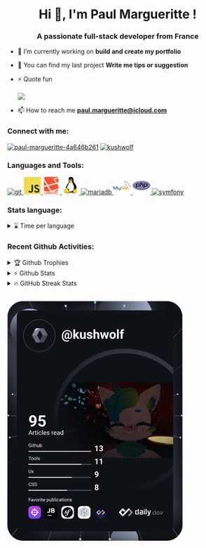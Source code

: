 <h1 align="center">Hi 👋, I'm Paul Margueritte !</h1>
<h3 align="center">A passionate full-stack developer from France</h3>


- 🔭 I’m currently working on **build and create my portfolio**

- 🤝 You can find my last project **Write me tips or suggestion**

- ⚡ Quote fun <p><img align="center" src="https://camo.githubusercontent.com/6b24ca7563a732f4b02e4d4db85216e1308ae8e9d33e9eca447d5dd2cfc1b5ca/68747470733a2f2f726561646d652d6a6f6b65732e76657263656c2e6170702f6170693f6267436f6c6f723d2532333231323532392674657874436f6c6f723d2532336666646464322671436f6c6f723d2532336639343134342661436f6c6f723d25323339306265366426626f72646572436f6c6f723d25323366396337346626636f6465436f6c6f723d253233663963373466" /></p>


- 📫 How to reach me **paul.margueritte@icloud.com**

<h3 align="left">Connect with me:</h3>
<p align="left">
<a href="https://linkedin.com/in/paul-margueritte-4a646b261" target="blank"><img align="center" src="https://raw.githubusercontent.com/rahuldkjain/github-profile-readme-generator/master/src/images/icons/Social/linked-in-alt.svg" alt="paul-margueritte-4a646b261" height="30" width="40" /></a>
<a href="https://discord.gg/kushwolf" target="blank"><img align="center" src="https://raw.githubusercontent.com/rahuldkjain/github-profile-readme-generator/master/src/images/icons/Social/discord.svg" alt="kushwolf" height="30" width="40" /></a>
</p>

<h3 align="left">Languages and Tools:</h3>
<p align="left"> <a href="https://git-scm.com/" target="_blank" rel="noreferrer"> <img src="https://www.vectorlogo.zone/logos/git-scm/git-scm-icon.svg" alt="git" width="40" height="40"/> </a> <a href="https://developer.mozilla.org/en-US/docs/Web/JavaScript" target="_blank" rel="noreferrer"> <img src="https://raw.githubusercontent.com/devicons/devicon/master/icons/javascript/javascript-original.svg" alt="javascript" width="40" height="40"/> </a> <a href="https://laravel.com/" target="_blank" rel="noreferrer"> <img src="https://raw.githubusercontent.com/devicons/devicon/master/icons/laravel/laravel-plain-wordmark.svg" alt="laravel" width="40" height="40"/> </a> <a href="https://www.linux.org/" target="_blank" rel="noreferrer"> <img src="https://raw.githubusercontent.com/devicons/devicon/master/icons/linux/linux-original.svg" alt="linux" width="40" height="40"/> </a> <a href="https://mariadb.org/" target="_blank" rel="noreferrer"> <img src="https://www.vectorlogo.zone/logos/mariadb/mariadb-icon.svg" alt="mariadb" width="40" height="40"/> </a> <a href="https://www.mysql.com/" target="_blank" rel="noreferrer"> <img src="https://raw.githubusercontent.com/devicons/devicon/master/icons/mysql/mysql-original-wordmark.svg" alt="mysql" width="40" height="40"/> </a> <a href="https://www.php.net" target="_blank" rel="noreferrer"> <img src="https://raw.githubusercontent.com/devicons/devicon/master/icons/php/php-original.svg" alt="php" width="40" height="40"/> </a> <a href="https://symfony.com" target="_blank" rel="noreferrer"> <img src="https://symfony.com/logos/symfony_black_03.svg" alt="symfony" width="40" height="40"/> </a> </p> 

<h3 align="left">Stats language: </h3>

<details>
  <summary>⌛ Time per language </summary>
  <br>
  
<!--START_SECTION:stats-->
![Code Time](http://img.shields.io/badge/Code%20Time-106%20hrs%2016%20mins-blue)

![Profile Views](http://img.shields.io/badge/Profile%20Views-0-blue)

**I'm an Early 🐤** 

```text
🌞 Morning                1342 commits        █████████░░░░░░░░░░░░░░░░   34.23 % 
🌆 Daytime                2196 commits        ██████████████░░░░░░░░░░░   56.01 % 
🌃 Evening                383 commits         ██░░░░░░░░░░░░░░░░░░░░░░░   09.77 % 
🌙 Night                  0 commits           ░░░░░░░░░░░░░░░░░░░░░░░░░   00.00 % 
```
📅 **I'm Most Productive on Thursday** 

```text
Monday                   661 commits         ████░░░░░░░░░░░░░░░░░░░░░   16.86 % 
Tuesday                  806 commits         █████░░░░░░░░░░░░░░░░░░░░   20.56 % 
Wednesday                742 commits         █████░░░░░░░░░░░░░░░░░░░░   18.92 % 
Thursday                 1090 commits        ███████░░░░░░░░░░░░░░░░░░   27.80 % 
Friday                   560 commits         ████░░░░░░░░░░░░░░░░░░░░░   14.28 % 
Saturday                 43 commits          ░░░░░░░░░░░░░░░░░░░░░░░░░   01.10 % 
Sunday                   19 commits          ░░░░░░░░░░░░░░░░░░░░░░░░░   00.48 % 
```


📊 **This Week I Spent My Time On** 

```text
🕑︎ Time Zone: Europe/Paris

💬 Programming Languages: 
No Activity Tracked This Week

🔥 Editors: 
No Activity Tracked This Week
```


 Last Updated on 18/02/2024 18:39:41 UTC
<!--END_SECTION:stats-->
</details>
</details>


<h3 align="left">Recent Github Activities:</h3>

<details>
  <summary>🏆 Github Trophies</summary>
  <br>
      <p align="left"> <a href="https://github.com/ryo-ma/github-profile-trophy"><img src="https://github-profile-trophy.vercel.app/?username=paulmargueritteoclockstudent&theme=discord&column=4&margin-w=15&margin-h=15&no-bg=true" alt="paulmargueritteoclockstudent" /></a> </p>
</details>

<details>
  <summary>⚡ Github Stats</summary>
  <br>
    <p>&nbsp;<img align="center" src="https://github-readme-stats.vercel.app/api?username=paulmargueritteoclockstudent&show_icons=true&theme=tokyonight&locale=en" alt="paulmargueritteoclockstudent" /></p>
</details>

<details>
  <summary>🔥 GitHub Streak Stats</summary>
  <br>
    <p><img align="center" src="https://github-readme-streak-stats.herokuapp.com/?user=paulmargueritteoclockstudent&theme=dark" alt="paulmargueritteoclockstudent" /></p>
</details>

<br>

<a href="https://app.daily.dev/kushwolf"><img src="https://github.com/PaulMargueritteOclockStudent/PaulMargueritteOclockStudent/blob/main/devcard.svg" width="400" alt="Paul's Dev Card"/></a>
